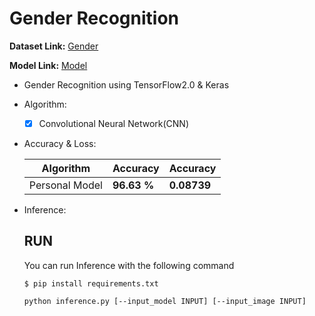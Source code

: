 # Gender Recognition

  **Dataset Link:** [Gender](https://www.kaggle.com/ashishjangra27/gender-recognition-200k-images-celeba)
  
  **Model Link:** [Model](https://drive.google.com/drive/folders/1bT_QrxO9UWp1icUiSAz0_tcY3Xy_UvZq?usp=sharing)

  - Gender Recognition using TensorFlow2.0 & Keras
    
  - Algorithm:

    - [x] Convolutional Neural Network(CNN)


  - Accuracy & Loss:

    Algorithm | Accuracy | Accuracy |
    ------------- | ------------- | ------------- |
    Personal Model | **96.63 %** | **0.08739** |
    

  - Inference:

      ## RUN
      You can run  Inference with the following command

      ```
      $ pip install requirements.txt
      
      python inference.py [--input_model INPUT] [--input_image INPUT]
      ```
      
